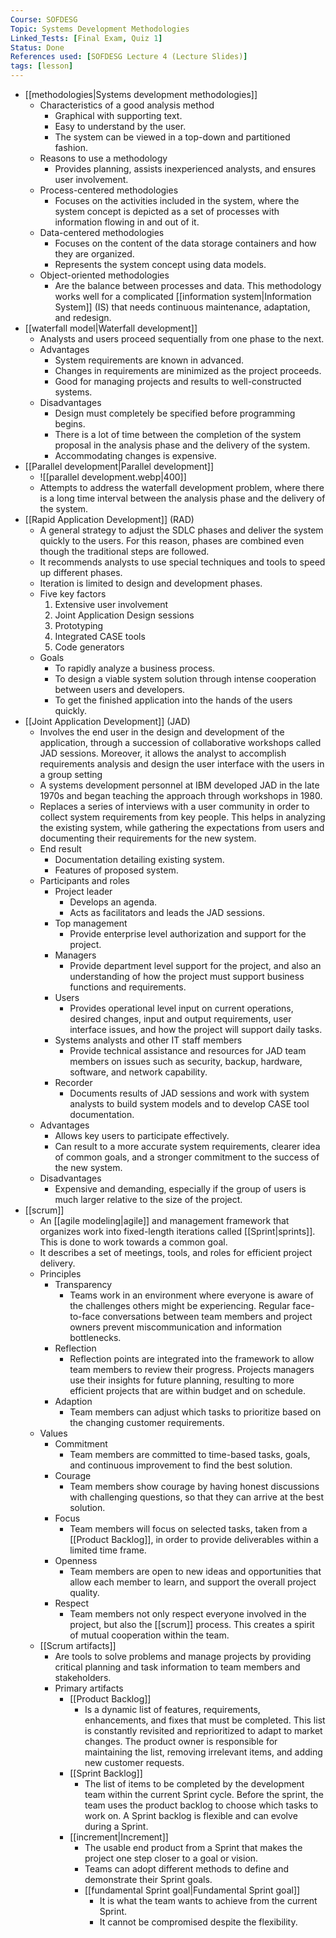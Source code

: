 ```yaml
---
Course: SOFDESG
Topic: Systems Development Methodologies
Linked_Tests: [Final Exam, Quiz 1]
Status: Done
References used: [SOFDESG Lecture 4 (Lecture Slides)]
tags: [lesson]
---
```


- [[methodologies|Systems development methodologies]]
	- Characteristics of a good analysis method
		- Graphical with supporting text.
		- Easy to understand by the user.
		- The system can be viewed in a top-down and partitioned fashion.
	- Reasons to use a methodology
		- Provides planning, assists inexperienced analysts, and ensures user involvement.
	- Process-centered methodologies
		- Focuses on the activities included in the system, where the system concept is depicted as a set of processes with information flowing in and out of it.
	- Data-centered methodologies
		- Focuses on the content of the data storage containers and how they are organized.
		- Represents the system concept using data models.
	- Object-oriented methodologies
		- Are the balance between processes and data. This methodology works well for a complicated [[information system|Information System]] (IS) that needs continuous maintenance, adaptation, and redesign.
- [[waterfall model|Waterfall development]]
	- Analysts and users proceed sequentially from one phase to the next.
	- Advantages
		- System requirements are known in advanced.
		- Changes in requirements are minimized as the project proceeds.
		- Good for managing projects and results to well-constructed systems.
	- Disadvantages
		- Design must completely be specified before programming begins.
		- There is a lot of time between the completion of the system proposal in the analysis phase and the delivery of the system.
		- Accommodating changes is expensive.
- [[Parallel development|Parallel development]]
	- ![[parallel development.webp|400]]
	- Attempts to address the waterfall development problem, where there is a long time interval between the analysis phase and the delivery of the system.
- [[Rapid Application Development]] (RAD)
	- A general strategy to adjust the SDLC phases and deliver the system quickly to the users. For this reason, phases are combined even though the traditional steps are followed.
	- It recommends analysts to use special techniques and tools to speed up different phases.
	- Iteration is limited to design and development phases.
	- Five key factors
		1. Extensive user involvement
		2. Joint Application Design sessions
		3. Prototyping
		4. Integrated CASE tools
		5. Code generators
	- Goals
		- To rapidly analyze a business process.
		- To design a viable system solution through intense cooperation between users and developers.
		- To get the finished application into the hands of the users quickly.
- [[Joint Application Development]] (JAD)
	- Involves the end user in the design and development of the application, through a succession of collaborative workshops called JAD sessions. Moreover, it allows the analyst to accomplish requirements analysis and design the user interface with the users in a group setting
	- A systems development personnel at IBM developed JAD in the late 1970s and began teaching the approach through workshops in 1980.
	- Replaces a series of interviews with a user community in order to collect system requirements from key people. This helps in analyzing the existing system, while gathering the expectations from users and documenting their requirements for the new system.
	- End result
		- Documentation detailing existing system.
		- Features of proposed system.
	- Participants and roles
		- Project leader
			- Develops an agenda.
			- Acts as facilitators and leads the JAD sessions.
		- Top management
			- Provide enterprise level authorization and support for the project.
		- Managers
			- Provide department level support for the project, and also an understanding of how the project must support business functions and requirements.
		- Users
			- Provides operational level input on current operations, desired changes, input and output requirements, user interface issues, and how the project will support daily tasks.
		- Systems analysts and other IT staff members
			- Provide technical assistance and resources for JAD team members on issues such as security, backup, hardware, software, and network capability.
		- Recorder
			- Documents results of JAD sessions and work with system analysts to build system models and to develop CASE tool documentation.
	- Advantages
		- Allows key users to participate effectively.
		- Can result to a more accurate system requirements, clearer idea of common goals, and a stronger commitment to the success of the new system.
	- Disadvantages
		- Expensive and demanding, especially if the group of users is much larger relative to the size of the project.
- [[scrum]]
	- An [[agile modeling|agile]] and management framework that organizes work into fixed-length iterations called [[Sprint|sprints]]. This is done to work towards a common goal.
	- It describes a set of meetings, tools, and roles for efficient project delivery.
	- Principles
		- Transparency
			- Teams work in an environment where everyone is aware of the challenges others might be experiencing. Regular face-to-face conversations between team members and project owners prevent miscommunication and information bottlenecks.
		- Reflection
			- Reflection points are integrated into the framework to allow team members to review their progress. Projects managers use their insights for future planning, resulting to more efficient projects that are within budget and on schedule.
		- Adaption
			- Team members can adjust which tasks to prioritize based on the changing customer requirements.
	- Values
		- Commitment
			- Team members are committed to time-based tasks, goals, and continuous improvement to find the best solution.
		- Courage
			- Team members show courage by having honest discussions with challenging questions, so that they can arrive at the best solution.
		- Focus
			- Team members will focus on selected tasks, taken from a [[Product Backlog]], in order to provide deliverables within a limited time frame.
		- Openness
			- Team members are open to new ideas and opportunities that allow each member to learn, and support the overall project quality.
		- Respect
			- Team members not only respect everyone involved in the project, but also the [[scrum]] process. This creates a spirit of mutual cooperation within the team.
	- [[Scrum artifacts]]
		- Are tools to solve problems and manage projects by providing critical planning and task information to team members and stakeholders.
		- Primary artifacts
			- [[Product Backlog]]
				- Is a dynamic list of features, requirements, enhancements, and fixes that must be completed. This list is constantly revisited and reprioritized to adapt to market changes. The product owner is responsible for maintaining the list, removing irrelevant items, and adding new customer requests.
			- [[Sprint Backlog]]
				- The list of items to be completed by the development team within the current Sprint cycle. Before the sprint, the team uses the product backlog to choose which tasks to work on. A Sprint backlog is flexible and can evolve during a Sprint.
			- [[increment|Increment]]
				- The usable end product from a Sprint that makes the project one step closer to a goal or vision.
				- Teams can adopt different methods to define and demonstrate their Sprint goals.
				- [[fundamental Sprint goal|Fundamental Sprint goal]]
					- It is what the team wants to achieve from the current Sprint.
					- It cannot be compromised despite the flexibility.
